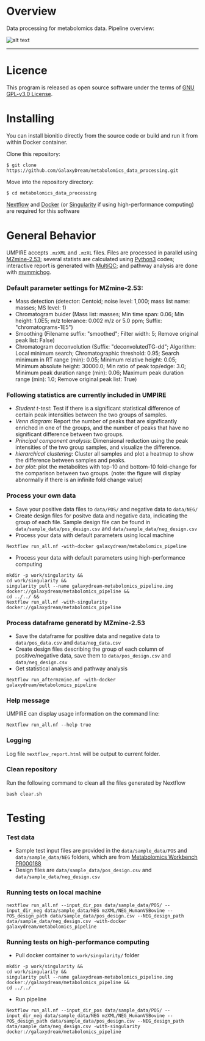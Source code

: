 # Overview

Data processing for metabolomics data. Pipeline overview:

![alt text](https://github.com/GalaxyDream/metabolomics_data_processing/blob/master/figs/pipeline.png)

---

# Licence

This program is released as open source software under the terms of [GNU GPL-v3.0 License](https://github.com/GalaxyDream/metabolomics_data_processing/blob/master/LICENSE).

# Installing

You can install bionitio directly from the source code or build and run it from within Docker container.

Clone this repository: 
```
$ git clone https://github.com/GalaxyDream/metabolomics_data_processing.git
```

Move into the repository directory:
```
$ cd metabolomics_data_processing
```

[Nextflow](https://www.nextflow.io/) and [Docker](https://www.docker.com/) (or [Singularity](https://singularity.lbl.gov/) if using high-performance computing) are required for this software

# General Behavior

UMPIRE accepts `.mzXML` and `.mzXL` files. Files are processed in parallel using [MZmine-2.53](http://mzmine.github.io/); several statists are calculated using [Python3](https://www.python.org/download/releases/3.0/) codes; interactive report is generated with [MultiQC](https://multiqc.info/); and pathway analysis are done with [mummichog](http://mummichog.org/).

### Default parameter settings for MZmine-2.53:

- Mass detection (detector: Centoid; noise level: 1,000; mass list name: masses; MS level: 1)
- Chromatogram buider (Mass list: masses; Min time span: 0.06; Min height: 1.0E5; m/z tolerance: 0.002 m/z or 5.0 ppm; Suffix: "chromatograms-1E5")
- Smoothing (Filename suffix: "smoothed"; Filter width: 5; Remove original peak list: False)
- Chromatogram deconvolution (Suffix: "deconvolutedTG-dd"; Algorithm: Local minimum search; Chromatographic threshold: 0.95; Search minimum in RT range (min): 0.05; Minimum relative height: 0.05; Minimum absolute height: 30000.0; Min ratio of peak top/edge: 3.0; Minimum peak duration range (min): 0.06; Maximum peak duration range (min): 1.0; Remove original peak list: True)

### Following statistics are currently included in UMPIRE

* *Student t-test*: Test if there is a significant statistical difference of certain peak intensities between the two groups of samples.
* *Venn diagram*: Report the number of peaks that are significantly enriched in one of the groups, and the number of peaks that have no significant difference between two groups.
* *Principal component analysis*: Dimensional reduction using the peak intensities of the two group samples, and visualize the difference.
* *hierarchical clustering*: Cluster all samples and plot a heatmap to show the difference between samples and peaks.
* *bar plot*: plot the metabolites with top-10 and bottom-10 fold-change for the comparison between two groups. (note: the figure will display abnormally if there is an infinite fold change value)

### Process your own data

- Save your positive data files to `data/POS/` and negative data to `data/NEG/`
- Create design files for positve data and negative data, indicating the group of each file. Sample design file can be found in `data/sample_data/pos_design.csv` and `data/sample_data/neg_design.csv`
- Process your data with default parameters using local machine
```
Nextflow run_all.nf -with-docker galaxydream/metabolomics_pipeline
```
- Process your data with default parameters using high-performance computing
```
mkdir -p work/singularity &&
cd work/singularity &&
singularity pull --name galaxydream-metabolomics_pipeline.img docker://galaxydream/metabolomics_pipeline &&
cd ../../ &&
Nextflow run_all.nf -with-singularity docker://galaxydream/metabolomics_pipeline
```

### Process dataframe generatd by MZmine-2.53

- Save the dataframe for positive data and negative data to `data/pos_data.csv` and `data/neg_data.csv`
- Create design files describing the group of each column of positive/negative data, save them to `data/pos_design.csv` and `data/neg_design.csv`
- Get statistical analysis and pathway analysis
```
Nextflow run_aftermzmine.nf -with-docker galaxydream/metabolomics_pipeline
```

### Help message

UMPIRE can display usage information on the command line:
```
Nextflow run_all.nf --help true
```

### Logging

Log file `nextflow_report.html` will be output to current folder.

### Clean repository

Run the following command to clean all the files generated by Nextflow
```
bash clear.sh
```

# Testing

### Test data

- Sample test input files are provided in the `data/sample_data/POS` and `data/sample_data/NEG` folders, which are from [Metabolomics Workbench PR000188](https://www.metabolomicsworkbench.org/data/DRCCMetadata.php?Mode=Project&ProjectID=PR000188)
- Design files are `data/sample_data/pos_design.csv` and `data/sample_data/neg_design.csv`

### Running tests on local machine

```
nextflow run_all.nf --input_dir_pos data/sample_data/POS/ --input_dir_neg data/sample_data/NEG mzXML/NEG_HumanVSBovine --POS_design_path data/sample_data/pos_design.csv --NEG_design_path data/sample_data/neg_design.csv -with-docker galaxydream/metabolomics_pipeline
```

### Running tests on high-performance computing

- Pull docker container to `work/singularity/` folder
```
mkdir -p work/singularity &&
cd work/singularity &&
singularity pull --name galaxydream-metabolomics_pipeline.img docker://galaxydream/metabolomics_pipeline &&
cd ../../
```
- Run pipeline
```
Nextflow run_all.nf --input_dir_pos data/sample_data/POS/ --input_dir_neg data/sample_data/NEG mzXML/NEG_HumanVSBovine --POS_design_path data/sample_data/pos_design.csv --NEG_design_path data/sample_data/neg_design.csv -with-singularity docker://galaxydream/metabolomics_pipeline
```